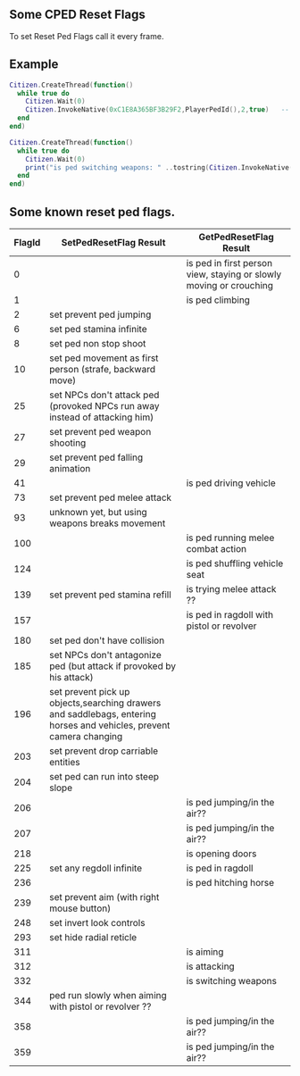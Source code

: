 ## Some CPED Reset Flags

To set Reset Ped Flags call it every frame.

## Example

```lua
Citizen.CreateThread(function()
  while true do
    Citizen.Wait(0)
    Citizen.InvokeNative(0xC1E8A365BF3B29F2,PlayerPedId(),2,true)   -- SetPedResetFlag, flag 2 is preventing ped to jump
  end
end)

Citizen.CreateThread(function()
  while true do
    Citizen.Wait(0)
    print("is ped switching weapons: " ..tostring(Citizen.InvokeNative(0xAF9E59B1B1FBF2A0,PlayerPedId(),332)))   -- GetPedResetFlag, flag 332 - check is ped switching weapons
  end
end)
```

<h2>Some known reset ped flags.</h2>

FlagId | SetPedResetFlag Result | GetPedResetFlag Result
----------- | ----------------- | ---------------------
0 | | is ped in first person view, staying or slowly moving or crouching
1	| | is ped climbing
2	| set prevent ped jumping | 
6	| set ped stamina infinite | 
8	| set ped non stop shoot | 
10	| set ped movement as first person (strafe, backward move) | 
25	| set NPCs don't attack ped (provoked NPCs run away instead of attacking him) | 
27	| set prevent ped weapon shooting | 
29	| set prevent ped falling animation | 
41  |  | is ped driving vehicle
73	| set prevent ped melee attack | 
93	| unknown yet, but using weapons breaks movement | 
100 |  | is ped running melee combat action
124 |  | is ped shuffling vehicle seat
139	| set prevent ped stamina refill | is trying melee attack ??
157	|  | is ped in ragdoll with pistol or revolver
180	| set ped don't have collision | 
185	| set NPCs don't antagonize ped (but attack if provoked by his attack) 
196	| set prevent pick up objects,searching drawers and saddlebags, entering horses and vehicles, prevent camera changing | 
203	| set prevent drop carriable entities | 
204 | set ped can run into steep slope | 
206 |  | is ped jumping/in the air??
207 |  | is ped jumping/in the air??
218	|  | is opening doors
225	| set any regdoll infinite | is ped in ragdoll
236 |  | is ped hitching horse
239	| set prevent aim (with right mouse button) | 
248	| set invert look controls | 
293	| set hide radial reticle | 
311	|  | is aiming 
312	|  | is attacking
332	|  | is switching weapons
344 | ped run slowly when aiming with pistol or revolver ?? |
358 |  | is ped jumping/in the air??
359 |  | is ped jumping/in the air??
